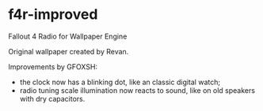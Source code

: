 # f4r-improved
Fallout 4 Radio for Wallpaper Engine

Original wallpaper created by Revan.

Improvements by GFOXSH:
* the clock now has a blinking dot, like an classic digital watch;
* radio tuning scale illumination now reacts to sound, like on old speakers with dry capacitors.